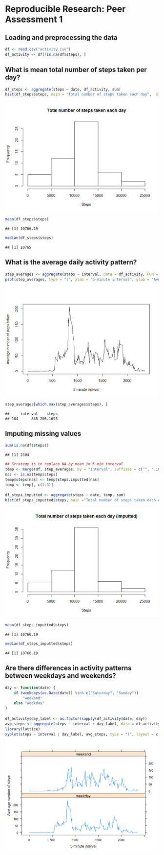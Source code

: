 # Reproducible Research: Peer Assessment 1


## Loading and preprocessing the data

```r
df <- read.csv("activity.csv")
df_activity <- df[!is.na(df$steps), ]
```

## What is mean total number of steps taken per day?

```r
df_steps <- aggregate(steps ~ date, df_activity, sum)
hist(df_steps$steps, main = "Total number of steps taken each day",  xlab = "Steps")
```

![](PA1_template_files/figure-html/unnamed-chunk-2-1.png) 

```r
mean(df_steps$steps)
```

```
## [1] 10766.19
```

```r
median(df_steps$steps)
```

```
## [1] 10765
```

## What is the average daily activity pattern?

```r
step_averages <- aggregate(steps ~ interval, data = df_activity, FUN = mean)
plot(step_averages, type = "l", xlab = "5-minute interval", ylab = "Average number of steps taken")
```

![](PA1_template_files/figure-html/unnamed-chunk-3-1.png) 

```r
step_averages[which.max(step_averages$steps), ]
```

```
##     interval    steps
## 104      835 206.1698
```

## Imputing missing values

```r
sum(is.na(df$steps))
```

```
## [1] 2304
```

```r
## Strategy is to replace NA by mean in 5 min interval
temp <- merge(df, step_averages, by = "interval", suffixes = c("", ".imputted"))
nas <- is.na(temp$steps)
temp$steps[nas] <- temp$steps.imputted[nas]
temp <- temp[, c(1:3)]

df_steps_imputted <- aggregate(steps ~ date, temp, sum)
hist(df_steps_imputted$steps, main ="Total number of steps taken each day (Imputted)",  xlab = "Steps")
```

![](PA1_template_files/figure-html/unnamed-chunk-4-1.png) 

```r
mean(df_steps_imputted$steps)
```

```
## [1] 10766.19
```

```r
median(df_steps_imputted$steps)
```

```
## [1] 10766.19
```

## Are there differences in activity patterns between weekdays and weekends?

```r
day <- function(date) {
    if (weekdays(as.Date(date)) %in% c("Saturday", "Sunday"))
        "weekend"
    else "weekday"
}

df_activity$day_label <- as.factor(sapply(df_activity$date, day))
avg_steps <- aggregate(steps ~ interval + day_label, data = df_activity, mean)
library(lattice)
xyplot(steps ~ interval | day_label, avg_steps, type = "l", layout = c(1, 2), xlab = "5-minute interval", ylab = "Average number of steps")
```

![](PA1_template_files/figure-html/unnamed-chunk-5-1.png) 
